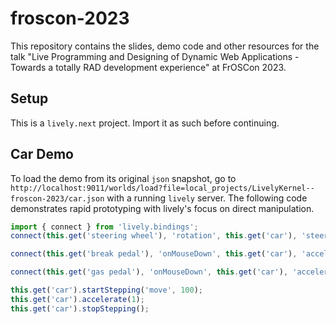 # froscon-2023
This repository contains the slides, demo code and other resources for the talk "Live Programming and Designing of Dynamic Web Applications - Towards a totally RAD development experience" at FrOSCon 2023.

## Setup

This is a `lively.next` project. Import it as such before continuing.

## Car Demo

To load the demo from its original `json` snapshot, go to `http://localhost:9011/worlds/load?file=local_projects/LivelyKernel--froscon-2023/car.json` with a running `lively` server.
The following code demonstrates rapid prototyping with lively's focus on direct manipulation.

```js
import { connect } from 'lively.bindings';
connect(this.get('steering wheel'), 'rotation', this.get('car'), 'steer');

connect(this.get('break pedal'), 'onMouseDown', this.get('car'), 'accelerate', { converter: () => -1 });

connect(this.get('gas pedal'), 'onMouseDown', this.get('car'), 'accelerate', { converter: () => 1 });

this.get('car').startStepping('move', 100);
this.get('car').accelerate(1);
this.get('car').stopStepping();

```
